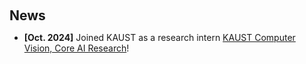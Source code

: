<h2 style="margin: 60px 0px 10px;">News</h2>

<ul>
<li><strong>[Oct. 2024]</strong> Joined KAUST as a research intern <a href="https://vision-cair.kaust.edu.sa/computer-vision-core-ai-research-group">KAUST Computer Vision, Core AI Research</a>!</li>
 
<!--
<div>
<li> <a href="javascript:toggle_vis('newsmore')">Show more</a> </li>
<div id="newsmore" style="display:none"> 
  <li><strong>[Dec. 2022]</strong> <a href="https://www.bmvc2023.org">BMVC 2023</a> will be held in Aberdeen, UK, and I will serve as the Website Chair.</li>
</div>
-->

</ul>

